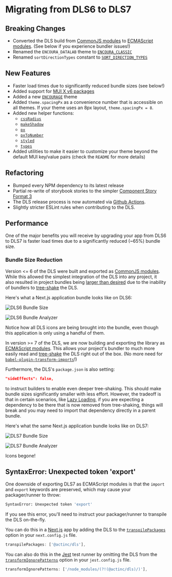 # Migrating from DLS6 to DLS7

## Breaking Changes

* Converted the DLS build from
[CommonJS modules](https://nodejs.org/api/modules.html#modules-commonjs-modules)
to
[ECMAScript modules](https://nodejs.org/api/esm.html#modules-ecmascript-modules).
(See below if you experience bundler issues!)
* Renamed the `ENCOURA_DATALAB` theme to
[`ENCOURA_CLASSIC`](https://github.com/act-org/dls/tree/main/src/styles/themeEncouraClassic)
* Renamed `sortDirectionTypes` constant to
[`SORT_DIRECTION_TYPES`](https://github.com/act-org/dls/blob/main/src/constants/SORT_DIRECTION_TYPES.ts)

## New Features

* Faster load times due to significantly reduced bundle sizes (see below!)
* Added support for [MUI X v6 packages](https://mui.com/blog/mui-x-v6/)
* Added a new
[`ENCOURAGE`](https://github.com/act-org/dls/tree/main/src/styles/themeEncourage)
theme
* Added `theme.spacingPx` as a convenience number that is accessible on all
themes. If your theme uses an 8px layout, `theme.spacingPx = 8`.
* Added new helper functions:
  * [`cssRadius`](https://github.com/act-org/dls/blob/main/src/helpers/cssRadius.ts)
  * [`makeShadow`](https://github.com/act-org/dls/blob/main/src/helpers/makeShadow.ts)
  * [`px`](https://github.com/act-org/dls/blob/main/src/helpers/px.ts)
  * [`pxToNumber`](https://github.com/act-org/dls/blob/main/src/helpers/pxToNumber.ts)
  * [`styled`](https://github.com/act-org/dls/blob/main/src/helpers/styled.ts)
  * [`types`](https://github.com/act-org/dls/blob/main/src/helpers/types.ts)
* Added utilities to make it easier to customize your theme beyond the default
MUI key/value pairs (check the `README` for more details)

## Refactoring

* Bumped every NPM dependency to its latest release
* Partial re-write of storybook stories to the simpler
[Component Story Format 3](https://storybook.js.org/blog/storybook-csf3-is-here/)
* The DLS release process is now automated via
[Github Actions](https://github.com/act-org/dls/actions).
* Slightly stricter ESLint rules when contributing to the DLS.

## Performance

One of the major benefits you will receive by upgrading your app from DLS6
to DLS7 is faster load times due to a significantly reduced (~65%) bundle size.

### Bundle Size Reduction

Version <= 6 of the DLS were built and exported as
[CommonJS modules](https://nodejs.org/api/modules.html#modules-commonjs-modules).
While this allowed the simplest integration of the DLS into any
project, it also resulted in project bundles being
[larger than desired](https://web.dev/commonjs-larger-bundles/) due to
the inability of bundlers to
[tree-shake](https://www.smashingmagazine.com/2021/05/tree-shaking-reference-guide/)
the DLS.

Here's what a Next.js application bundle looks like on DLS6:

![DLS6 Bundle Size](https://user-images.githubusercontent.com/4974609/225627645-5ae03d9e-2901-4521-bb80-11b452505341.png)

![DLS6 Bundle Analyzer](https://user-images.githubusercontent.com/4974609/225627688-08fbd0e4-7ff5-4e51-bb16-a77a726828e9.png)

Notice how all DLS icons are being brought into the bundle, even though
this application is only using a handful of them.

In version >= 7 of the DLS, we are now building and exporting the library as
[ECMAScript modules](https://nodejs.org/api/esm.html#modules-ecmascript-modules).
This allows your project's bundler to much more easily read and
[tree-shake](https://www.smashingmagazine.com/2021/05/tree-shaking-reference-guide/)
the DLS right out of the box. (No more need for
[`babel-plugin-transform-imports`](https://www.npmjs.com/package/babel-plugin-transform-imports)!)

Furthermore, the DLS's `package.json` is also setting:

```json
"sideEffects": false,
```

to instruct builders to enable even deeper tree-shaking. This should make
bundle sizes significantly smaller with less effort. However, the tradeoff
is that in certain scenarios, like
[Lazy Loading](https://nextjs.org/docs/advanced-features/dynamic-import),
if you are expecting a dependency to be there that is now removed from
tree-shaking, things will break and you may need to import that dependency
directly in a parent bundle.

Here's what the same Next.js application bundle looks like on DLS7:

![DLS7 Bundle Size](https://user-images.githubusercontent.com/4974609/225627726-148969c3-abc4-4a17-a5b1-9a697e8feb36.png)

![DLS7 Bundle Analyzer](https://user-images.githubusercontent.com/4974609/225627746-8692ca34-3413-42cd-aec9-7ca688cfcbee.png)

Icons begone!

## SyntaxError: Unexpected token 'export'

One downside of exporting DLS7 as ECMAScript modules is that the `import` and
`export` keywords are preserved, which may cause your packager/runner to throw:

```sh
SyntaxError: Unexpected token 'export'
```

If you see this error, you'll need to instruct your packager/runner to transpile
the DLS on-the-fly.

You can do this in a [Next.js](https://nextjs.org/) app by adding the DLS to the
[`transpilePackages`](https://beta.nextjs.org/docs/api-reference/next.config.js#transpilepackages)
option in your `next.config.js` file.

```js
transpilePackages: ['@actinc/dls'],
```

You can also do this in the [Jest](https://jestjs.io/) test runner by omitting
the DLS from the
[`transformIgnorePatterns`](https://jestjs.io/docs/tutorial-react-native#transformignorepatterns-customization)
option in your `jest.config.js` file.

```js
transformIgnorePatterns: ['/node_modules/(?!(@actinc/dls)/)'],
```
